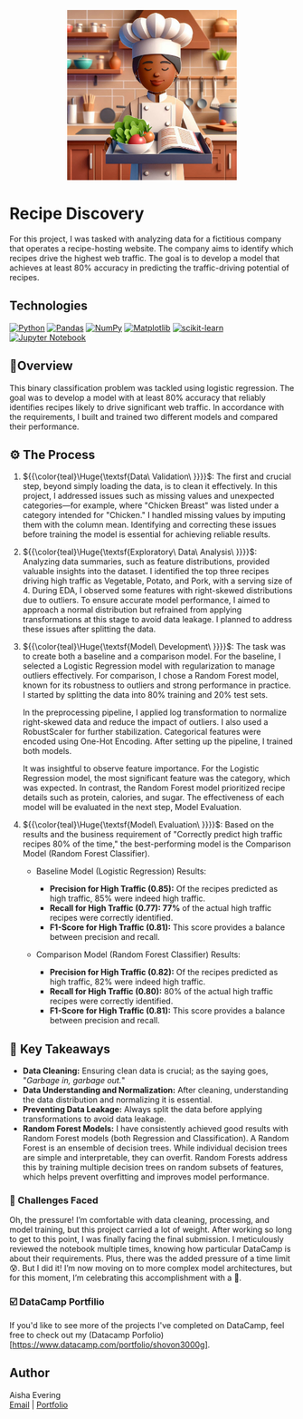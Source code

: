 <p align="center">
   <img src="https://github.com/AishaEvering/RecipeDiscovery/blob/main/recipe_loader.jpeg" height="300px" alt="Recipe Discovery Header">
</p>

# Recipe Discovery

For this project, I was tasked with analyzing data for a fictitious company that operates a recipe-hosting website. The company aims to identify which recipes
drive the highest web traffic. The goal is to develop a model that achieves at least 80% accuracy in predicting the traffic-driving potential of recipes.

## Technologies
[![Python](https://img.shields.io/badge/python-3670A0?style=for-the-badge&logo=python&logoColor=ffdd54)](https://www.python.org/)
[![Pandas](https://img.shields.io/badge/pandas-%23150458.svg?style=for-the-badge&logo=pandas&logoColor=white)](https://pandas.pydata.org/)
[![NumPy](https://img.shields.io/badge/numpy-%23013243.svg?style=for-the-badge&logo=numpy&logoColor=white)](https://numpy.org/)
[![Matplotlib](https://img.shields.io/badge/Matplotlib-%23ffffff.svg?style=for-the-badge&logo=Matplotlib&logoColor=black)](https://matplotlib.org/)
[![scikit-learn](https://img.shields.io/badge/scikit--learn-%23F7931E.svg?style=for-the-badge&logo=scikit-learn&logoColor=white)](https://scikit-learn.org/stable/)
[![Jupyter Notebook](https://img.shields.io/badge/jupyter-%23FA0F00.svg?style=for-the-badge&logo=jupyter&logoColor=white)](https://jupyter.org/)

## 📃Overview

This binary classification problem was tackled using logistic regression. The goal was to develop a model with at least 80% accuracy that reliably identifies 
recipes likely to drive significant web traffic. In accordance with the requirements, I built and trained two different models and compared their performance.

## ⚙️ The Process

1. ${{\color{teal}\Huge{\textsf{Data\ Validation\ \}}}}\$: The first and crucial step, beyond simply loading the data, is to clean it effectively. In this project, I addressed issues such as missing values 
and unexpected categories—for example, where "Chicken Breast" was listed under a category intended for "Chicken." I handled missing values by imputing them with the column mean. 
Identifying and correcting these issues before training the model is essential for achieving reliable results.

2. ${{\color{teal}\Huge{\textsf{Exploratory\ Data\ Analysis\ \}}}}\$: Analyzing data summaries, such as feature distributions, provided valuable insights into the dataset. I identified the top three recipes
driving high traffic as Vegetable, Potato, and Pork, with a serving size of 4. During EDA, I observed some features with right-skewed distributions due to outliers.
To ensure accurate model performance, I aimed to approach a normal distribution but refrained from applying transformations at this stage to avoid data leakage.
I planned to address these issues after splitting the data.

3. ${{\color{teal}\Huge{\textsf{Model\ Development\ \}}}}\$: The task was to create both a baseline and a comparison model. For the baseline, I selected a Logistic Regression model with regularization
to manage outliers effectively. For comparison, I chose a Random Forest model, known for its robustness to outliers and
strong performance in practice. I started by splitting the data into 80% training and 20% test sets.
    <p>
      In the preprocessing pipeline, I applied log transformation to normalize right-skewed data and reduce the impact of outliers. I also used a RobustScaler for further 
      stabilization. Categorical features were encoded using One-Hot Encoding. After setting up the pipeline, I trained both models.
    </p>
    <p>
      It was insightful to observe feature importance. For the Logistic Regression model, the most significant feature was the category, which was expected. In contrast, 
      the Random Forest model prioritized recipe details such as protein, calories, and sugar. The effectiveness of each model will be evaluated in the next step, Model Evaluation.
    </p>
6. ${{\color{teal}\Huge{\textsf{Model\ Evaluation\ \}}}}\$: Based on the results and the business requirement of "Correctly predict high traffic
recipes 80% of the time," the best-performing model is the Comparison Model (Random Forest Classifier).

   - Baseline Model (Logistic Regression) Results:
      - **Precision for High Traffic (0.85):** Of the recipes predicted as high traffic, 85% were indeed high traffic.
      - **Recall for High Traffic (0.77): 77%** of the actual high traffic recipes were correctly identified.
      - **F1-Score for High Traffic (0.81):** This score provides a balance between precision and recall.
        
   - Comparison Model (Random Forest Classifier) Results:
      - **Precision for High Traffic (0.82):** Of the recipes predicted as high traffic, 82% were indeed high traffic.
      - **Recall for High Traffic (0.80):** 80% of the actual high traffic recipes were correctly identified.
      - **F1-Score for High Traffic (0.81):** This score provides a balance between precision and recall.

## 🔑 Key Takeaways

* **Data Cleaning:** Ensuring clean data is crucial; as the saying goes, "*Garbage in, garbage out.*"
* **Data Understanding and Normalization:** After cleaning, understanding the data distribution and normalizing it is essential.
* **Preventing Data Leakage:** Always split the data before applying transformations to avoid data leakage.
* **Random Forest Models:** I have consistently achieved good results with Random Forest models (both Regression and Classification). A Random Forest is an ensemble of decision trees. While individual decision trees are simple and interpretable, they can overfit. Random Forests address this by training multiple decision trees on random subsets of features, which helps prevent overfitting and improves model performance.

### 😤 Challenges Faced

Oh, the pressure! I’m comfortable with data cleaning, processing, and model training, but this project carried a lot of weight. After working so long to get to this point, I was finally facing the final submission. I meticulously reviewed the notebook multiple times, knowing how particular DataCamp is about their requirements. Plus, there was the added pressure of a time limit 😰. But I did it! I’m now moving on to more complex model architectures, but for this moment, I’m celebrating this accomplishment with a 🥳.

### ☑️ DataCamp Portfilio

If you'd like to see more of the projects I've completed on DataCamp, feel free to check out my (Datacamp Porfolio)[https://www.datacamp.com/portfolio/shovon3000g]. 
  
## Author

Aisha Evering  
[Email](<shovon3000g@gmail.com>) | [Portfolio](https://aishaeportfolio.com/)


